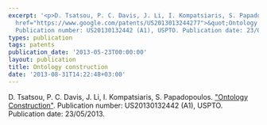 ```yaml
---
excerpt: '<p>D. Tsatsou, P. C. Davis, J. Li, I. Kompatsiaris, S. Papadopoulos. <a
  href="https://www.google.com/patents/US2013013244277">&quot;Ontology Construction&quot;</a>.
  Publication number: US20130132442 (A1), USPTO. Publication date: 23/05/2013.</p>'
types: publication
tags: patents
publication_date: '2013-05-23T00:00:00'
layout: publication
title: Ontology construction
date: '2013-08-31T14:22:48+03:00'
---
```

<p>D. Tsatsou, P. C. Davis, J. Li, I. Kompatsiaris, S. Papadopoulos. <a href="https://www.google.com/patents/US2013013244277">&quot;Ontology Construction&quot;</a>. Publication number: US20130132442 (A1), USPTO. Publication date: 23/05/2013.</p>
